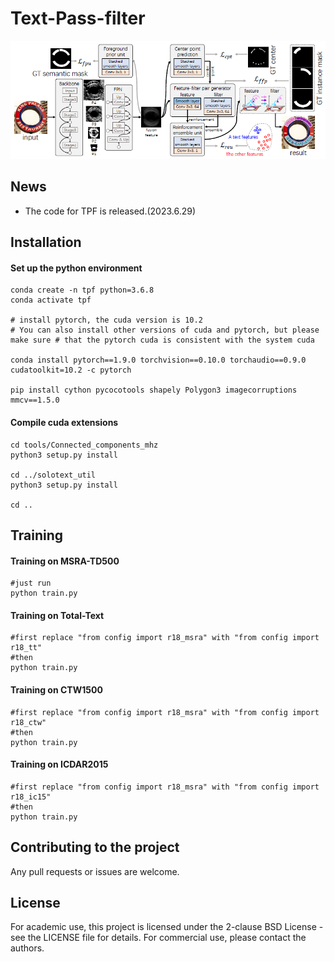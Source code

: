 # Text-Pass-filter

![architecture](imgs/arch.png)


## News
- The code for TPF is released.(2023.6.29)

## Installation
#### Set up the python environment
```
conda create -n tpf python=3.6.8
conda activate tpf

# install pytorch, the cuda version is 10.2
# You can also install other versions of cuda and pytorch, but please make sure # that the pytorch cuda is consistent with the system cuda

conda install pytorch==1.9.0 torchvision==0.10.0 torchaudio==0.9.0 cudatoolkit=10.2 -c pytorch

pip install cython pycocotools shapely Polygon3 imagecorruptions mmcv==1.5.0
```

#### Compile cuda extensions
```
cd tools/Connected_components_mhz
python3 setup.py install

cd ../solotext_util
python3 setup.py install

cd ..
```


## Training
#### Training on MSRA-TD500
```
#just run
python train.py
```
#### Training on Total-Text
```
#first replace "from config import r18_msra" with "from config import r18_tt"
#then 
python train.py
```
#### Training on CTW1500
```
#first replace "from config import r18_msra" with "from config import r18_ctw"
#then 
python train.py
```
#### Training on ICDAR2015
```
#first replace "from config import r18_msra" with "from config import r18_ic15"
#then 
python train.py
```

## Contributing to the project
Any pull requests or issues are welcome.

## License

For academic use, this project is licensed under the 2-clause BSD License - see the LICENSE file for details. For commercial use, please contact the authors. 
